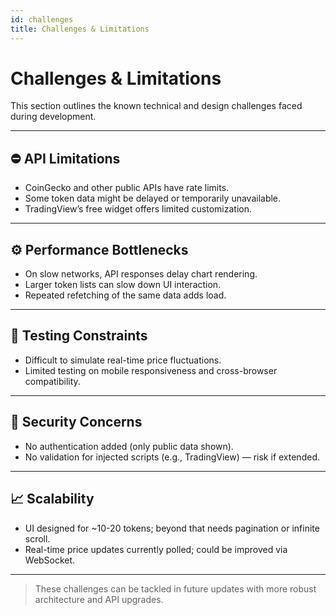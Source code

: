 ```yaml
---
id: challenges
title: Challenges & Limitations
---
```


# Challenges & Limitations

This section outlines the known technical and design challenges faced during development.

---

## ⛔ API Limitations

- CoinGecko and other public APIs have rate limits.
- Some token data might be delayed or temporarily unavailable.
- TradingView’s free widget offers limited customization.

---

## ⚙️ Performance Bottlenecks

- On slow networks, API responses delay chart rendering.
- Larger token lists can slow down UI interaction.
- Repeated refetching of the same data adds load.

---

## 🧪 Testing Constraints

- Difficult to simulate real-time price fluctuations.
- Limited testing on mobile responsiveness and cross-browser compatibility.

---

## 🔐 Security Concerns

- No authentication added (only public data shown).
- No validation for injected scripts (e.g., TradingView) — risk if extended.

---

## 📈 Scalability

- UI designed for ~10-20 tokens; beyond that needs pagination or infinite scroll.
- Real-time price updates currently polled; could be improved via WebSocket.

---

> These challenges can be tackled in future updates with more robust architecture and API upgrades.
